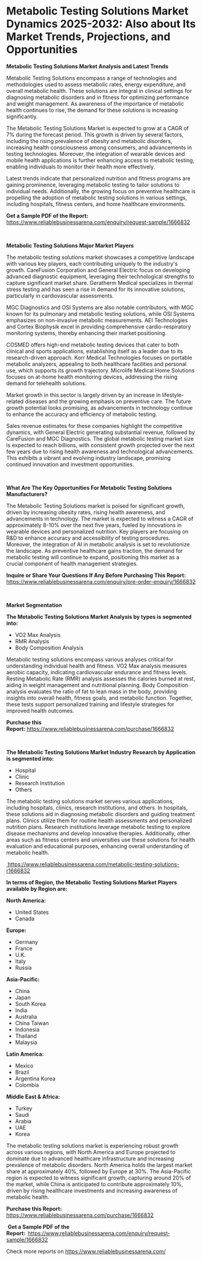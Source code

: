 <p><h1>Metabolic Testing Solutions Market Dynamics 2025-2032: Also about Its Market Trends, Projections, and Opportunities</h1></p><p><strong>Metabolic Testing Solutions Market Analysis and Latest Trends</strong></p>
<p><p>Metabolic Testing Solutions encompass a range of technologies and methodologies used to assess metabolic rates, energy expenditure, and overall metabolic health. These solutions are integral in clinical settings for diagnosing metabolic disorders and in fitness for optimizing performance and weight management. As awareness of the importance of metabolic health continues to rise, the demand for these solutions is increasing significantly.</p><p>The Metabolic Testing Solutions Market is expected to grow at a CAGR of 7% during the forecast period. This growth is driven by several factors, including the rising prevalence of obesity and metabolic disorders, increasing health consciousness among consumers, and advancements in testing technologies. Moreover, the integration of wearable devices and mobile health applications is further enhancing access to metabolic testing, enabling individuals to monitor their health more effectively.</p><p>Latest trends indicate that personalized nutrition and fitness programs are gaining prominence, leveraging metabolic testing to tailor solutions to individual needs. Additionally, the growing focus on preventive healthcare is propelling the adoption of metabolic testing solutions in various settings, including hospitals, fitness centers, and home healthcare environments.</p></p>
<p><strong>Get a Sample PDF of the Report:&nbsp;</strong> <a href="https://www.reliablebusinessarena.com/enquiry/request-sample/1666832?utm_campaign=3200&utm_medium=2&utm_source=Github&utm_content=ia&utm_term=08032025&utm_id=metabolic-testing-solutions">https://www.reliablebusinessarena.com/enquiry/request-sample/1666832</a></p>
<p>&nbsp;</p>
<p><strong>Metabolic Testing Solutions Major Market Players</strong></p>
<p><p>The metabolic testing solutions market showcases a competitive landscape with various key players, each contributing uniquely to the industry's growth. CareFusion Corporation and General Electric focus on developing advanced diagnostic equipment, leveraging their technological strengths to capture significant market share. Geratherm Medical specializes in thermal stress testing and has seen a rise in demand for its innovative solutions, particularly in cardiovascular assessments.</p><p>MGC Diagnostics and OSI Systems are also notable contributors, with MGC known for its pulmonary and metabolic testing solutions, while OSI Systems emphasizes on non-invasive metabolic measurements. AEI Technologies and Cortex Biophysik excel in providing comprehensive cardio-respiratory monitoring systems, thereby enhancing their market positioning.</p><p>COSMED offers high-end metabolic testing devices that cater to both clinical and sports applications, establishing itself as a leader due to its research-driven approach. Korr Medical Technologies focuses on portable metabolic analyzers, appealing to both healthcare facilities and personal use, which supports its growth trajectory. Microlife Medical Home Solutions focuses on at-home health monitoring devices, addressing the rising demand for telehealth solutions.</p><p>Market growth in this sector is largely driven by an increase in lifestyle-related diseases and the growing emphasis on preventive care. The future growth potential looks promising, as advancements in technology continue to enhance the accuracy and efficiency of metabolic testing.</p><p>Sales revenue estimates for these companies highlight the competitive dynamics, with General Electric generating substantial revenue, followed by CareFusion and MGC Diagnostics. The global metabolic testing market size is expected to reach billions, with consistent growth projected over the next few years due to rising health awareness and technological advancements. This exhibits a vibrant and evolving industry landscape, promising continued innovation and investment opportunities.</p></p>
<p>&nbsp;</p>
<p><strong>What Are The Key Opportunities For Metabolic Testing Solutions Manufacturers?</strong></p>
<p><p>The Metabolic Testing Solutions market is poised for significant growth, driven by increasing obesity rates, rising health awareness, and advancements in technology. The market is expected to witness a CAGR of approximately 8-10% over the next five years, fueled by innovations in wearable devices and personalized nutrition. Key players are focusing on R&D to enhance accuracy and accessibility of testing procedures. Moreover, the integration of AI in metabolic analysis is set to revolutionize the landscape. As preventive healthcare gains traction, the demand for metabolic testing will continue to expand, positioning this market as a crucial component of health management strategies.</p></p>
<p><strong>Inquire or Share Your Questions If Any Before Purchasing This Report:</strong> <a href="https://www.reliablebusinessarena.com/enquiry/pre-order-enquiry/1666832?utm_campaign=3200&utm_medium=2&utm_source=Github&utm_content=ia&utm_term=08032025&utm_id=metabolic-testing-solutions">https://www.reliablebusinessarena.com/enquiry/pre-order-enquiry/1666832</a></p>
<p>&nbsp;</p>
<p><strong>Market Segmentation</strong></p>
<p><strong>The Metabolic Testing Solutions Market Analysis by types is segmented into:</strong></p>
<p><ul><li>VO2 Max Analysis</li><li>RMR Analysis</li><li>Body Composition Analysis</li></ul></p>
<p><p>Metabolic testing solutions encompass various analyses critical for understanding individual health and fitness. VO2 Max analysis measures aerobic capacity, indicating cardiovascular endurance and fitness levels. Resting Metabolic Rate (RMR) analysis assesses the calories burned at rest, aiding in weight management and nutritional planning. Body Composition analysis evaluates the ratio of fat to lean mass in the body, providing insights into overall health, fitness goals, and metabolic function. Together, these tests support personalized training and lifestyle strategies for improved health outcomes.</p></p>
<p><strong>Purchase this Report:&nbsp;</strong><a href="https://www.reliablebusinessarena.com/purchase/1666832?utm_campaign=3200&utm_medium=2&utm_source=Github&utm_content=ia&utm_term=08032025&utm_id=metabolic-testing-solutions">https://www.reliablebusinessarena.com/purchase/1666832</a></p>
<p>&nbsp;</p>
<p><strong>The Metabolic Testing Solutions Market Industry Research by Application is segmented into:</strong></p>
<p><ul><li>Hospital</li><li>Clinic</li><li>Research Institution</li><li>Others</li></ul></p>
<p><p>The metabolic testing solutions market serves various applications, including hospitals, clinics, research institutions, and others. In hospitals, these solutions aid in diagnosing metabolic disorders and guiding treatment plans. Clinics utilize them for routine health assessments and personalized nutrition plans. Research institutions leverage metabolic testing to explore disease mechanisms and develop innovative therapies. Additionally, other areas such as fitness centers and universities use these solutions for health evaluation and educational purposes, enhancing overall understanding of metabolic health.</p></p>
<p><a href="https://www.reliablebusinessarena.com/metabolic-testing-solutions-r1666832?utm_campaign=3200&utm_medium=2&utm_source=Github&utm_content=ia&utm_term=08032025&utm_id=metabolic-testing-solutions">&nbsp;https://www.reliablebusinessarena.com/metabolic-testing-solutions-r1666832</a></p>
<p><strong>In terms of Region, the Metabolic Testing Solutions Market Players available by Region are:</strong></p>
<p>
    <p> <strong> North America: </strong>
        <ul>
            <li>United States</li>
            <li>Canada</li>
        </ul>
        </p> 
    <p> <strong> Europe: </strong>
        <ul>
            <li>Germany</li>
            <li>France</li>
            <li>U.K.</li>
            <li>Italy</li>
            <li>Russia</li>
        </ul>
        </p> 
    <p> <strong> Asia-Pacific: </strong>
        <ul>
            <li>China</li>
            <li>Japan</li>
            <li>South Korea</li>
            <li>India</li>
            <li>Australia</li>
            <li>China Taiwan</li>
            <li>Indonesia</li>
            <li>Thailand</li>
            <li>Malaysia</li>
        </ul>
        </p> 
    <p> <strong> Latin America: </strong>
        <ul>
            <li>Mexico</li>
            <li>Brazil</li>
            <li>Argentina Korea</li>
            <li>Colombia</li>
        </ul>
        </p> 
    <p> <strong> Middle East & Africa: </strong>
        <ul>
            <li>Turkey</li>
            <li>Saudi</li>
            <li>Arabia</li>
            <li>UAE</li>
            <li>Korea</li>
        </ul>
    </p>
    </p>
<p><p>The metabolic testing solutions market is experiencing robust growth across various regions, with North America and Europe projected to dominate due to advanced healthcare infrastructure and increasing prevalence of metabolic disorders. North America holds the largest market share at approximately 40%, followed by Europe at 30%. The Asia-Pacific region is expected to witness significant growth, capturing around 20% of the market, while China is anticipated to contribute approximately 10%, driven by rising healthcare investments and increasing awareness of metabolic health.</p></p>
<p><strong>Purchase this Report: </strong><a href="https://www.reliablebusinessarena.com/purchase/1666832?utm_campaign=3200&utm_medium=2&utm_source=Github&utm_content=ia&utm_term=08032025&utm_id=metabolic-testing-solutions">https://www.reliablebusinessarena.com/purchase/1666832</a></p>
<p>&nbsp;<strong>Get a Sample PDF of the Report:&nbsp;&nbsp;</strong><a href="https://www.reliablebusinessarena.com/enquiry/request-sample/1666832?utm_campaign=3200&utm_medium=2&utm_source=Github&utm_content=ia&utm_term=08032025&utm_id=metabolic-testing-solutions">https://www.reliablebusinessarena.com/enquiry/request-sample/1666832</a></p>
<p><strong></strong></p>
<p>Check more reports on <a href="https://www.reliablebusinessarena.com/?utm_campaign=3200&utm_medium=2&utm_source=Github&utm_content=ia&utm_term=08032025&utm_id=metabolic-testing-solutions">https://www.reliablebusinessarena.com/</a></p>